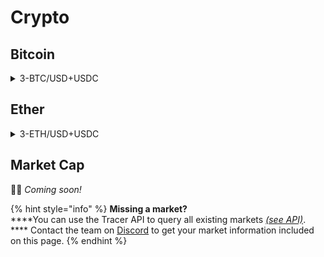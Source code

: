 # Crypto

## Bitcoin

<details>

<summary>3-BTC/USD+USDC</summary>

__:link: _Open in pools.tracer.finance_

**Deployment** **Information**

* Deployment date: `2022-05-16`

**Pricing Data**

* Price feed: `BTC/USD`
* Data manipulations: `8hr SMA`
* Leverage (sigmoid): `3`

**Settlement Asset**

* Settlement asset: `USDC`

**Fees**

* Mint fee: `1%`
* Management fee: `1% per annum`
* Burn fee: `None`

**Pool Tokens**

* Long token
  * Symbol: `3L-BTC/USD+USDC`
  * Metamask Symbol: `3L-BTC+USDC`
  * Token address: `0x17F99f2D5d7dC6957A0C18bfa49FBCf858199127`  [↗](https://arbiscan.io/address/0x17f99f2d5d7dc6957a0c18bfa49fbcf858199127)
  * Observations: `N/A`

<!---->

* Short token
  * Symbol: `3S-BTC/USD+USDC`
  * Metamask Symbol: `3S-BTC+USDC`
  * Token address: `0x02f9742f7CA51891d440084208c8e969D55b94A2` [↗](https://arbiscan.io/address/0x02f9742f7CA51891d440084208c8e969D55b94A2)
  * Observations: `N/A`

**Pool Information**

* Rebalance frequency: `1 hour`
* Front-running interval: `8 hours`
* Long token staking farm: `0xE211c6a34a6b04Df2D5fBCf3E66Fd57b9eD76e0d` [↗](https://arbiscan.io/address/0xe211c6a34a6b04df2d5fbcf3e66fd57b9ed76e0d)
* Short token staking farm: `0x50041Fe576cEC7502eA97cE33627856299011Eb1` [↗](https://arbiscan.io/address/0x50041Fe576cEC7502eA97cE33627856299011Eb1)

**Secondary market (Balancer)**

* Pool address: `0x` ↗

**Notes**

* N/A

</details>

## Ether

<details>

<summary>3-ETH/USD+USDC</summary>

__:link: _Open in pools.tracer.finance_

**Deployment** **Information**

* Deployment date: `2022-05-16`

**Pricing Data**

* Price feed: `ETH/USD`
* Data manipulations: `8hr SMA`
* Leverage (sigmoid): `3`

**Settlement Asset**

* Settlement asset: `USDC`

**Fees**

* Mint fee: `1%`
* Management fee: `1% per annum`
* Burn fee: `None`

**Pool Tokens**

* Long token
  * Symbol: `3L-ETH/USD+USDC`
  * Metamask Symbol: `3L-ETH+USDC`
  * Token address: `0x989132f596Ff5F79fe3e52bbDdadACde6438bF06` [↗](https://arbiscan.io/address/0x989132f596Ff5F79fe3e52bbDdadACde6438bF06)
  * Observations: `N/A`

<!---->

* Short token
  * Symbol: `3S-ETH/USD+USDC`
  * Metamask Symbol: `3S-ETH+USDC`
  * Token address: `0xe0258E0b32cD3840ef29789bcDA9C2BF996e2A40` [↗](https://arbiscan.io/address/0xe0258E0b32cD3840ef29789bcDA9C2BF996e2A40)
  * Observations: `N/A`

**Pool Information**

* Rebalance frequency: `1 hour`
* Front-running interval: `8 hours`
* Long token staking farm: `0xbF3E2DbBF663b09EDCe8b774334fc408559846d0` [↗](https://arbiscan.io/address/0xbF3E2DbBF663b09EDCe8b774334fc408559846d0)
* Short token staking farm: `0xf7824Fce8C155e74E87e9575c7084D0380B55BaF` [↗](https://arbiscan.io/address/0xf7824Fce8C155e74E87e9575c7084D0380B55BaF)

**Secondary market (Balancer)**

* Pool address: `0x` ↗

**Notes**

* N/A

</details>

## Market Cap

👷‍♀️ _Coming soon!_

{% hint style="info" %}
**Missing a market?**\
****You can use the Tracer API to query all existing markets [_(see API)_](https://api.tracer.finance/docs/#/). **** Contact the team on [Discord](https://discord.gg/TracerDAO) to get your market information included on this page.
{% endhint %}
